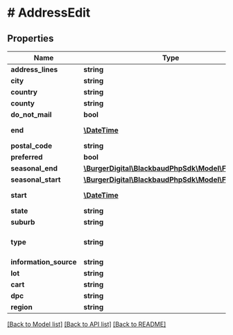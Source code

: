 # # AddressEdit

## Properties

Name | Type | Description | Notes
------------ | ------------- | ------------- | -------------
**address_lines** | **string** | The address lines. Character limit: 150. | [optional]
**city** | **string** | The city of the address. Character limit: 50. | [optional]
**country** | **string** | The country of the address, can be the country&#39;s ID, name, or abbreviation. | [optional]
**county** | **string** | The county of the address. | [optional]
**do_not_mail** | **bool** | Indicates whether the constituent requests not to be contacted at this address. | [optional]
**end** | [**\DateTime**](\DateTime.md) | The date when the constituent ceased to reside at this address. Uses &lt;a href&#x3D;\&quot;https://tools.ietf.org/html/rfc3339\&quot;&gt;ISO-8601 format: &lt;/a&gt;&lt;i&gt;1969-11-21T10:29:43&lt;/i&gt;. | [optional]
**postal_code** | **string** | The postal code of the address. Character limit: 12. | [optional]
**preferred** | **bool** | Indicates whether this is the constituent&#39;s preferred address. | [optional]
**seasonal_end** | [**\BurgerDigital\BlackbaudPhpSdk\Model\FuzzyDate**](FuzzyDate.md) |  | [optional]
**seasonal_start** | [**\BurgerDigital\BlackbaudPhpSdk\Model\FuzzyDate**](FuzzyDate.md) |  | [optional]
**start** | [**\DateTime**](\DateTime.md) | The date when the constituent began residing at this address. Uses &lt;a href&#x3D;\&quot;https://tools.ietf.org/html/rfc3339\&quot;&gt;ISO-8601 format: &lt;/a&gt;&lt;i&gt;1969-11-21T10:29:43&lt;/i&gt;. | [optional]
**state** | **string** | The state of the address. | [optional]
**suburb** | **string** | The suburb of the address. | [optional]
**type** | **string** | The address type. Available values are the entries in the &lt;a href&#x3D;\&quot;https://developer.sky.blackbaud.com/docs/services/56b76470069a0509c8f1c5b3/operations/ListAddressTypes\&quot;&gt;&lt;b&gt;Address Types&lt;/b&gt;&lt;/a&gt; table. This property cannot be set to null. | [optional]
**information_source** | **string** | The information source for the address. | [optional]
**lot** | **string** | The Line of Travel (LOT) for the address. | [optional]
**cart** | **string** | The Carrier Route (CART) for the address. | [optional]
**dpc** | **string** | The Delivery Point Code (DPC) for the address. | [optional]
**region** | **string** | The region for the address. | [optional]

[[Back to Model list]](../../README.md#models) [[Back to API list]](../../README.md#endpoints) [[Back to README]](../../README.md)
